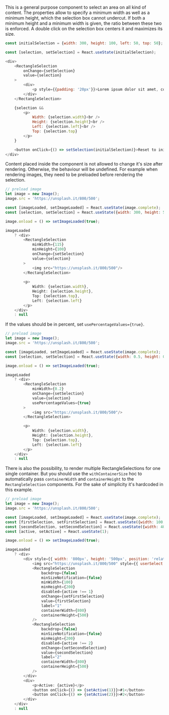 This is a general purpose component to select an area on all kind of content. The properties allow to specify a minimum
width as well as a minimum height, which the selection box cannot undercut. If both a minimum height and a minimum width
is given, the ratio between these two is enforced. A double click on the selection box centers it and maximizes its size.

```javascript
const initialSelection = {width: 300, height: 100, left: 50, top: 50};

const [selection, setSelection] = React.useState(initialSelection);

<div>
    <RectangleSelection
        onChange={setSelection}
        value={selection}
    >
        <div>
            <p style={{padding: '20px'}}>Lorem ipsum dolor sit amet, consetetur sadipscing elitr, sed diam nonumy eirmod tempor invidunt ut labore et dolore magna aliquyam erat, sed diam voluptua. At vero eos et accusam et justo duo dolores et ea rebum. Stet clita kasd gubergren, no sea takimata sanctus est Lorem ipsum dolor sit amet. Lorem ipsum dolor sit amet, consetetur sadipscing elitr, sed diam nonumy eirmod tempor invidunt ut labore et dolore magna aliquyam erat, sed diam voluptua. At vero eos et accusam et justo duo dolores et ea rebum. Stet clita kasd gubergren, no sea takimata sanctus est Lorem ipsum dolor sit amet.</p>
        </div>
    </RectangleSelection>

    {selection &&
        <p>
            Width: {selection.width}<br />
            Height: {selection.height}<br />
            Left: {selection.left}<br />
            Top: {selection.top}
        </p>
    }

    <button onClick={() => setSelection(initialSelection)}>Reset to initial value</button>
</div>
```

Content placed inside the component is not allowed to change it's size after rendering.  Otherwise, the behaviour will
be undefined. For example when rendering images, they need to be preloaded before rendering the selection.

```javascript
// preload image
let image = new Image();
image.src = 'https://unsplash.it/800/500';

const [imageLoaded, setImageLoaded] = React.useState(image.complete);
const [selection, setSelection] = React.useState({width: 300, height: 50, top: 10, left: 50});

image.onload = () => setImageLoaded(true);

imageLoaded
    ? <div>
        <RectangleSelection
            minWidth={115}
            minHeight={100}
            onChange={setSelection}
            value={selection}
        >
            <img src="https://unsplash.it/800/500"/>
        </RectangleSelection>
        
        <p>
            Width: {selection.width}, 
            Height: {selection.height}, 
            Top: {selection.top}, 
            Left: {selection.left}
        </p>
    </div>
    : null
```

If the values should be in percent, set `usePercentageValues={true}`.

```javascript
// preload image
let image = new Image();
image.src = 'https://unsplash.it/800/500';

const [imageLoaded, setImageLoaded] = React.useState(image.complete);
const [selection, setSelection] = React.useState({width: 0.5, height: 0.5, top: 0.25, left: 0.25});

image.onload = () => setImageLoaded(true);

imageLoaded
    ? <div>
        <RectangleSelection
            minWidth={0.2}
            onChange={setSelection}
            value={selection}
            usePercentageValues={true}
        >
            <img src="https://unsplash.it/800/500"/>
        </RectangleSelection>

        <p>
            Width: {selection.width}, 
            Height: {selection.height}, 
            Top: {selection.top}, 
            Left: {selection.left}
        </p>
    </div>
    : null
```

There is also the possibility, to render multiple RectangleSelections for one single container. But you should use the
`withContainerSize` hoc to automatically pass `containerWidth` and `containerHeight` to the `RectangleSelection`
components. For the sake of simplicity it's hardcoded in this example.

```javascript
// preload image
let image = new Image();
image.src = 'https://unsplash.it/800/500';

const [imageLoaded, setImageLoaded] = React.useState(image.complete);
const [firstSelection, setFirstSelection] = React.useState({width: 100, height: 200, top: 50, left: 50});
const [secondSelection, setSecondSelection] = React.useState({width: 400, height: 200, top: 150, left: 250});
const [active, setActive] = React.useState(1);

image.onload = () => setImageLoaded(true);

imageLoaded
    ? <div>
        <div style={{ width: '800px', height: '500px', position: 'relative', overflow: 'hidden', display: 'inline-flex' }}>
            <img src="https://unsplash.it/800/500" style={{ userSelect: 'none', pointerEvents: 'none' }} alt="Unsplash image" />
            <RectangleSelection
                backdrop={false}
                minSizeNotification={false}
                minWidth={100}
                minHeight={200}
                disabled={active !== 1}
                onChange={setFirstSelection}
                value={firstSelection}
                label="1"
                containerWidth={800}
                containerHeight={500}
            />
            <RectangleSelection
                backdrop={false}
                minSizeNotification={false}
                minHeight={200}
                disabled={active !== 2}
                onChange={setSecondSelection}
                value={secondSelection}
                label="2"
                containerWidth={800}
                containerHeight={500}
            />
        </div>
        <div>
            <p>Active: {active}</p>
            <button onClick={() => {setActive(1)}}>#1</button>
            <button onClick={() => {setActive(2)}}>#2</button>
        </div>
    </div>
    : null
```

